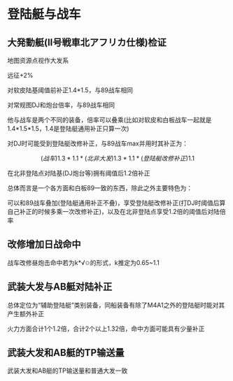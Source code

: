 # 登陆艇与战车

## 大発動艇\(II号戦車北アフリカ仕様\)检证

地图资源点视作大发系 

远征+2% 

对软皮陆基阈值前补正1.4\*1.5，与89战车相同 

对常规图DJ和炮台倍率，与89战车相同 

他与战车是两个不同的装备，倍率可以叠乘\(比如对软皮和白板战车一起就是1.4\*1.5\*1.5，1.4是登陆艇通用补正只算一次\) 

对DJ时可能受到登陆艇改修补正，与89战车max并用时其补正为：

$$
(战车)1.3*1.1*(北非大发)1.3*1.1*(登陆艇改修补正)1.1
$$

在北非登陆点对陆基\(DJ炮台等\)拥有阈值后1.2倍补正 

总体而言是一个各方面和白板89一致的东西，除此之外主要特色为：

可以和89战车叠加\(登陆艇通用补正不叠\)，享受登陆艇改修补正\(打DJ时阈值后算自己补正的时候多乘一次改修补正\)，以及在北非登陆点享受1.2倍的阈值后对陆倍率

## 改修增加日战命中

战车改修昼炮击命中若为k\*√✩的形式，k推定为0.65~1.1

## 武装大发与AB艇对陆补正

总体定位为“辅助登陆艇”类别装备，同船装备有除了M4A1之外的登陆艇时能对其产生额外补正

火力方面合计1个1.2倍，合计2个以上1.32倍，命中方面可能具有少量补正

## 武装大发和AB艇的TP输送量

武装大发和AB艇的TP输送量和普通大发一致

